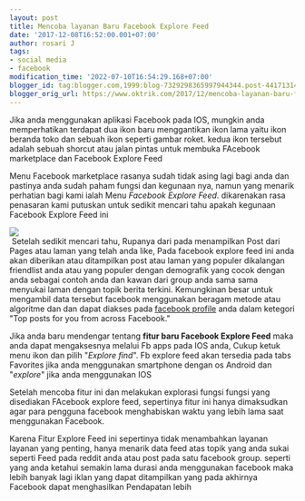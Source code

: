 ```yaml
---
layout: post
title: Mencoba layanan Baru Facebook Explore Feed
date: '2017-12-08T16:52:00.001+07:00'
author: rosari J
tags:
- social media
- facebook
modification_time: '2022-07-10T16:54:29.168+07:00'
blogger_id: tag:blogger.com,1999:blog-7329298365997944344.post-4417131470780419913
blogger_orig_url: https://www.oktrik.com/2017/12/mencoba-layanan-baru-facebook-explore.html
---
```


Jika anda menggunakan aplikasi Facebook pada IOS, mungkin anda memperhatikan terdapat dua ikon baru menggantikan ikon lama yaitu ikon beranda toko dan sebuah ikon seperti gambar roket. kedua ikon tersebut adalah sebuah shorcut atau jalan pintas untuk membuka FAcebook marketplace dan Facebook Explore Feed

Menu Facebook marketplace rasanya sudah tidak asing lagi bagi anda dan pastinya anda sudah paham fungsi dan kegunaan nya, namun yang menarik perhatian bagi kami ialah Menu *Facebook Explore Feed*. dikarenakan rasa penasaran kami putuskan untuk sedikit mencari tahu apakah kegunaan Facebook Explore Feed ini

[![](https://blogger.googleusercontent.com/img/b/R29vZ2xl/AVvXsEhAVrXyxH3cs_CnKA_WtDQT2NSp-ZNTMQGAg5z9tn9LmREh-rfseaULixH0s0i9J6ZHkrTot2p4f_bC2rad3deJMwpdzMkw2n3xCIOpehZ7y0bG3FPdiPHd9fkJJqt6F6PibEQBTUQTiGEkvJE0g6bmMf1VP67QJYK5XhI6n5i09n2IjIpUt8ZVQqJ72Q/w640-h400/fb-1-800x500.jpg)](https://blogger.googleusercontent.com/img/b/R29vZ2xl/AVvXsEhAVrXyxH3cs_CnKA_WtDQT2NSp-ZNTMQGAg5z9tn9LmREh-rfseaULixH0s0i9J6ZHkrTot2p4f_bC2rad3deJMwpdzMkw2n3xCIOpehZ7y0bG3FPdiPHd9fkJJqt6F6PibEQBTUQTiGEkvJE0g6bmMf1VP67QJYK5XhI6n5i09n2IjIpUt8ZVQqJ72Q/s800/fb-1-800x500.jpg)  
 Setelah sedikit mencari tahu, Rupanya dari pada menampilkan Post dari Pages atau laman yang telah anda like, Pada facebook explore feed ini anda akan diberikan atau ditampilkan post atau laman yang populer dikalangan friendlist anda atau yang populer dengan demografik yang cocok dengan anda sebagai contoh anda dan kawan dari group anda sama sama menyukai laman dengan topik berita terkini. Kemungkinan besar untuk mengambil data tersebut facebook menggunakan beragam metode atau algoritme dan dan dapat diakses pada [facebook profile](https://www.oktrik.com/cara-melihat-orang-yang-melihat-fb-kita.html) anda dalam ketegori "Top posts for you from across Facebook."

Jika anda baru mendengar tentang **fitur baru Facebook Explore Feed** maka anda dapat mengaksesnya melalui Fb apps pada IOS anda, Cukup ketuk menu ikon dan pilih "*Explore find*". Fb explore feed akan tersedia pada tabs Favorites jika anda menggunakan smartphone dengan os Android dan "*explore*" jika anda menggunakan IOS

Setelah mencoba fitur ini dan melakukan explorasi fungsi fungsi yang disediakan FAcebook explore feed, sepertinya fitur ini hanya dimaksudkan agar para pengguna facebook menghabiskan waktu yang lebih lama saat menggunakan Facebook.

Karena Fitur Explore Feed ini sepertinya tidak menambahkan layanan layanan yang penting, hanya menarik data feed atas topik yang anda sukai seperti Feed pada reddit anda atau post pada satu facebook group. seperti yang anda ketahui semakin lama durasi anda menggunakan facebook maka lebih banyak lagi iklan yang dapat ditampilkan yang pada akhirnya Facebook dapat menghasilkan Pendapatan lebih

